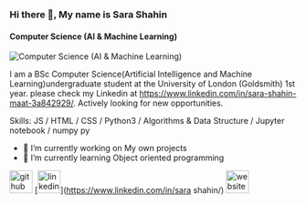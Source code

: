 ### Hi there 👋, My name is Sara Shahin
#### Computer Science (AI & Machine Learning)
![Computer Science (AI & Machine Learning)](https://media-exp1.licdn.com/dms/image/C4D03AQHyi97yIO-cTQ/profile-displayphoto-shrink_400_400/0?e=1607558400&v=beta&t=gbYBKblGFpzkahIOfbvcY4rL0F2k0vPmXBHxG2c0DOM)

I am a BSc Computer Science(Artificial Intelligence and Machine Learning)undergraduate student at the University of London (Goldsmith) 1st year. please check my Linkedin at https://www.linkedin.com/in/sara-shahin-maat-3a842929/. Actively looking for new opportunities.

Skills: JS / HTML / CSS / Python3 / Algorithms & Data Structure / Jupyter notebook / numpy py

- 🔭 I’m currently working on My own projects 
- 🌱 I’m currently learning Object oriented programming 

[<img src='https://cdn.jsdelivr.net/npm/simple-icons@3.0.1/icons/github.svg' alt='github' height='40'>](https://github.com/sarashahin)  [<img src='https://cdn.jsdelivr.net/npm/simple-icons@3.0.1/icons/linkedin.svg' alt='linkedin' height='40'>](https://www.linkedin.com/in/sara shahin/)  [<img src='https://cdn.jsdelivr.net/npm/simple-icons@3.0.1/icons/icloud.svg' alt='website' height='40'>](https://github.com/sarashahin)  







